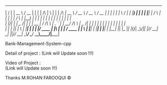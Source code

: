  __  __   _____   ____  _    _          _   _   ______      _____   ____   ____   ____  _    _ _____ 
 |  \/  | |  __ \ / __ \| |  | |   /\   | \ | | |  ____/\   |  __ \ / __ \ / __ \ / __ \| |  | |_   _|
 | \  / | | |__) | |  | | |__| |  /  \  |  \| | | |__ /  \  | |__) | |  | | |  | | |  | | |  | | | |  
 | |\/| | |  _  /| |  | |  __  | / /\ \ | . ` | |  __/ /\ \ |  _  /| |  | | |  | | |  | | |  | | | |  
 | |  | |_| | \ \| |__| | |  | |/ ____ \| |\  | | | / ____ \| | \ \| |__| | |__| | |__| | |__| |_| |_ 
 |_|  |_(_)_|  \_\\____/|_|  |_/_/    \_\_| \_| |_|/_/    \_\_|  \_\\____/ \____/ \___\_\\____/|_____|
                                                                                                      
 Bank-Management-System-cpp
 

 Detail of project :
              (Link will Update soon !!!)
              
 Video  of Project :  
             (Link will Update soon !!!)


Thanks
M.ROHAN FAROOQUI ©
